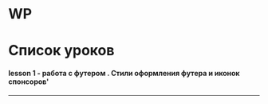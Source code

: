 # WP

# Список уроков


#### lesson 1 - работа с футером  . Стили оформления футера и иконок спонсоров' 
 
   
------------------------------------------------------------


   
